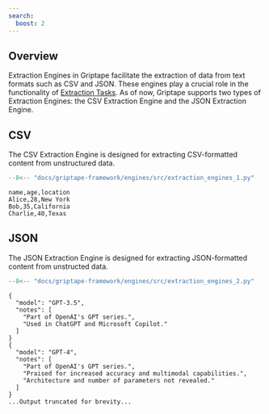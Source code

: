 ```yaml
---
search:
  boost: 2 
---
```


## Overview
Extraction Engines in Griptape facilitate the extraction of data from text formats such as CSV and JSON.
These engines play a crucial role in the functionality of [Extraction Tasks](../../griptape-framework/structures/tasks.md).
As of now, Griptape supports two types of Extraction Engines: the CSV Extraction Engine and the JSON Extraction Engine.

## CSV

The CSV Extraction Engine is designed for extracting CSV-formatted content from unstructured data.

```python
--8<-- "docs/griptape-framework/engines/src/extraction_engines_1.py"
```
```
name,age,location
Alice,28,New York
Bob,35,California
Charlie,40,Texas
```

## JSON

The JSON Extraction Engine is designed for extracting JSON-formatted content from unstructed data. 


```python
--8<-- "docs/griptape-framework/engines/src/extraction_engines_2.py"
```
```
{
  "model": "GPT-3.5",
  "notes": [
    "Part of OpenAI's GPT series.",
    "Used in ChatGPT and Microsoft Copilot."
  ]
}
{
  "model": "GPT-4",
  "notes": [
    "Part of OpenAI's GPT series.",
    "Praised for increased accuracy and multimodal capabilities.",
    "Architecture and number of parameters not revealed."
  ]
}
...Output truncated for brevity...
```
